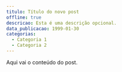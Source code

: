 ```yaml
---
titulo: Título do novo post
offline: true
descricao: Esta é uma descrição opcional.
data_publicacao: 1999-01-30
categorias:
  - Categoria 1
  - Categoria 2
--- 
```


Aqui vai o conteúdo do post.
